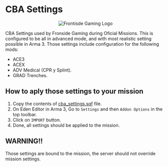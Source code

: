 # CBA Settings

<center>

![Frontisde Gaming Logo](https://frontsidegaming.com/forum/uploads/monthly_2018_01/FSG_LogoC_Web.png.a95995f0ed51e905e529bdea7022481f.png)

</center>

CBA Settings used by Fronside Gaming during Oficial Missions. This is configured to be all in advanced mode, and with most realistic setting possible in Arma 3.
Those settings include configuration for the following mods:

- ACE3
- ACEX
- ADV Medical (CPR y Splint).
- GRAD Trenches.

## How to aply those settings to your mission

1. Copy the contents of [cba_settings.sqf](cba_settings.sqf) file.
2. On Eden Editor in Arma 3, Go to `Settings` and then `Addon Options` in the top toolbar.
3. Click on `IMPORT` button.
4. Done, all settings should be applied to the mission.

## WARNING!!

Those settings are bound to the mission, the server should not override mission settings.

